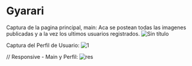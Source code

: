 # Gyarari

Captura de la pagina principal, main: Aca se postean todas las imagenes publicadas y a la vez los ultimos usuarios registrados.
![Sin título](https://user-images.githubusercontent.com/53662158/63637763-07649f00-c657-11e9-9410-66216e08da07.png)

Captura del Perfil de Usuario:
![1](https://user-images.githubusercontent.com/53662158/63637700-b86a3a00-c655-11e9-8019-208b3d43d24b.png)

// Responsive - Main y Perfil:
![res](https://user-images.githubusercontent.com/53662158/63638002-6c20f900-c659-11e9-8b78-0b6c2600a22c.png)

